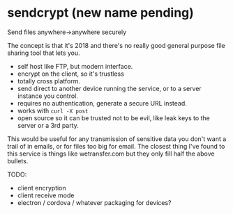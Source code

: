 # sendcrypt (new name pending)
Send files anywhere->anywhere securely

The concept is that it's 2018 and there's no really good general purpose file sharing tool that lets you.

  * self host like FTP, but modern interface.
  * encrypt on the client, so it's trustless
  * totally cross platform.
  * send direct to another device running the service, or to a server instance you control.
  * requires no authentication, generate a secure URL instead.
  * works with `curl -X post`
  * open source so it can be trusted not to be evil, like leak keys to the server or a 3rd party.

This would be useful for any transmission of sensitive data you don't want a trail of in emails, or for files too big for email. The closest thing I've found to this service is things like wetransfer.com but they only fill half the above bullets.

TODO: 
  - client encryption
  - client receive mode
  - electron / cordova / whatever packaging for devices?
